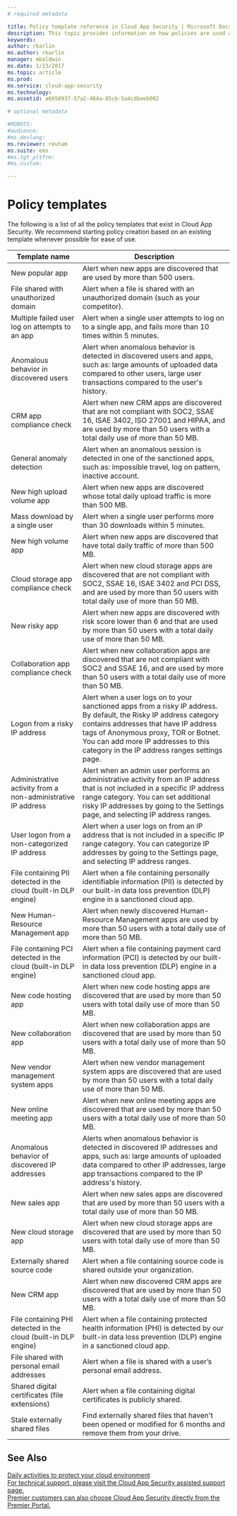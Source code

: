 ```yaml
---
# required metadata

title: Policy template reference in Cloud App Security | Microsoft Docs
description: This topic provides information on how policies are used and set up to control cloud app use.
keywords:
author: rkarlin
ms.author: rkarlin
manager: mbaldwin
ms.date: 1/23/2017
ms.topic: article
ms.prod:
ms.service: cloud-app-security
ms.technology:
ms.assetid: a6658937-57a2-484a-85cb-5a4cdbeeb002

# optional metadata

#ROBOTS:
#audience:
#ms.devlang:
ms.reviewer: reutam
ms.suite: ems
#ms.tgt_pltfrm:
#ms.custom:

---
```

# Policy templates

The following is a list of all the policy templates that exist in Cloud App Security. We recommend starting policy creation based on an existing template whenever possible for ease of use.

|Template name|Description|
|----|----|
|New popular app|Alert when new apps are discovered that are used by more than 500 users.|
|File shared with unauthorized domain|Alert when a file is shared with an unauthorized domain (such as your competitor).|
|Multiple failed user log on attempts to an app|Alert when a single user attempts to log on to a single app, and fails more than 10 times within 5 minutes.|
|Anomalous behavior in discovered users|Alert when anomalous behavior is detected in discovered users and apps, such as: large amounts of uploaded data compared to other users, large user transactions compared to the user's history.|
|CRM app compliance check|Alert when new CRM apps are discovered that are not compliant with SOC2, SSAE 16, ISAE 3402, ISO 27001 and HIPAA, and are used by more than 50 users with a total daily use of more than 50 MB.|
|General anomaly detection|Alert when an anomalous session is detected in one of the sanctioned apps, such as: impossible travel, log on pattern, inactive account.|
|New high upload volume app|Alert when new apps are discovered whose total daily upload traffic is more than 500 MB.|
|Mass download by a single user|Alert when a single user performs more than 30 downloads within 5 minutes.|
|New high volume app|Alert when new apps are discovered that have total daily traffic of more than 500 MB.|
|Cloud storage app compliance check|Alert when new cloud storage apps are discovered that are not compliant with SOC2, SSAE 16, ISAE 3402 and PCI DSS, and are used by more than 50 users with total daily use of more than 50 MB.|
|New risky app|Alert when new apps are discovered with risk score lower than 6 and that are used by more than 50 users with a total daily use of more than 50 MB.|
|Collaboration app compliance check|Alert when new collaboration apps are discovered that are not compliant with SOC2 and SSAE 16, and are used by more than 50 users with a total daily use of more than 50 MB.|
|Logon from a risky IP address|Alert when a user logs on to your sanctioned apps from a risky IP address. By default, the Risky IP address category contains addresses that have IP address tags of Anonymous proxy, TOR or Botnet. You can add more IP addresses to this category in the IP address ranges settings page.|
|Administrative activity from a non-administrative IP address|Alert when an admin user performs an administrative activity from an IP address that is not included in a specific IP address range category. You can set additional risky IP addresses by going to the Settings page, and selecting IP address ranges.|
|User logon from a non-categorized IP address|Alert when a user logs on from an IP address that is not included in a specific IP range category. You can categorize IP addresses by going to the Settings page, and selecting IP address ranges.|
|File containing PII detected in the cloud (built-in DLP engine)|Alert when a file containing personally identifiable information (PII) is detected by our built-in data loss prevention (DLP) engine in a sanctioned cloud app.|
|New Human-Resource Management app|Alert when newly discovered Human-Resource Management apps are used by more than 50 users with a total daily use of more than 50 MB.|
|File containing PCI detected in the cloud (built-in DLP engine)|Alert when a file containing payment card information (PCI) is detected by our built-in data loss prevention (DLP) engine in a sanctioned cloud app.|
|New code hosting app|Alert when new code hosting apps are discovered that are used by more than 50 users with total daily use of more than 50 MB.|
|New collaboration app|Alert when new collaboration apps are discovered that are used by more than 50 users with a total daily use of more than 50 MB.|
|New vendor management system apps|Alert when new vendor management system apps are discovered that are used by more than 50 users with a total daily use of more than 50 MB.|
|New online meeting app|Alert when new online meeting apps are discovered that are used by more than 50 users with a total daily use of more than 50 MB.|
|Anomalous behavior of discovered IP addresses|Alerts when anomalous behavior is detected in discovered IP addresses and apps, such as: large amounts of uploaded data compared to other IP addresses, large app transactions compared to the IP address's history.|
|New sales app|Alert when new sales apps are discovered that are used by more than 50 users with a total daily use of more than 50 MB.|
|New cloud storage app|Alert when new cloud storage apps are discovered that are used by more than 50 users with total daily use of more than 50 MB.|
|Externally shared source code|Alert when a file containing source code is shared outside your organization.|
|New CRM app|Alert when new discovered CRM apps are discovered that are used by more than 50 users with a total daily use of more than 50 MB.|
|File containing PHI detected in the cloud (built-in DLP engine)|Alert when a file containing protected health information (PHI) is detected by our built-in data loss prevention (DLP) engine in a sanctioned cloud app.|
|File shared with personal email addresses|Alert when a file is shared with a user’s personal email address.|
|Shared digital certificates (file extensions)|Alert when a file containing digital certificates is publicly shared.|
|Stale externally shared files|Find externally shared files that haven't been opened or modified for 6 months and remove them from your drive.|



## See Also  
[Daily activities to protect your cloud environment](daily-activities-to-protect-your-cloud-environment.md)   
[For technical support, please visit the Cloud App Security assisted support page.](http://support.microsoft.com/oas/default.aspx?prid=16031)   
[Premier customers can also choose Cloud App Security directly from the Premier Portal.](https://premier.microsoft.com/)  
  